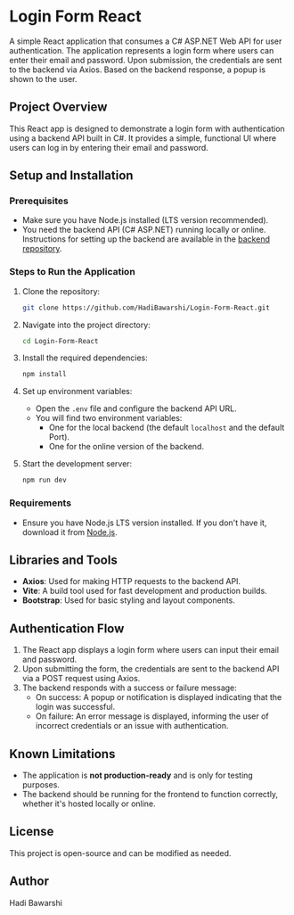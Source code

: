 # Login Form React

A simple React application that consumes a C# ASP.NET Web API for user authentication. The application represents a login form where users can enter their email and password. Upon submission, the credentials are sent to the backend via Axios. Based on the backend response, a popup is shown to the user.

## Project Overview

This React app is designed to demonstrate a login form with authentication using a backend API built in C#. It provides a simple, functional UI where users can log in by entering their email and password.

## Setup and Installation

### Prerequisites

- Make sure you have Node.js installed (LTS version recommended).
- You need the backend API (C# ASP.NET) running locally or online. Instructions for setting up the backend are available in the [backend repository](https://github.com/HadiBawarshi/AuthAPI-Clean.git).

### Steps to Run the Application

1. Clone the repository:
   ```bash
   git clone https://github.com/HadiBawarshi/Login-Form-React.git
   ```

2. Navigate into the project directory:
   ```bash
   cd Login-Form-React
   ```

3. Install the required dependencies:
   ```bash
   npm install
   ```

4. Set up environment variables:
   - Open the `.env` file and configure the backend API URL.
   - You will find two environment variables:
     - One for the local backend (the default `localhost` and the default Port).
     - One for the online version of the backend.

5. Start the development server:
   ```bash
   npm run dev
   ```

### Requirements

- Ensure you have Node.js LTS version installed. If you don't have it, download it from [Node.js](https://nodejs.org/).

## Libraries and Tools

- **Axios**: Used for making HTTP requests to the backend API.
- **Vite**: A build tool used for fast development and production builds.
- **Bootstrap**: Used for basic styling and layout components.

## Authentication Flow

1. The React app displays a login form where users can input their email and password.
2. Upon submitting the form, the credentials are sent to the backend API via a POST request using Axios.
3. The backend responds with a success or failure message:
   - On success: A popup or notification is displayed indicating that the login was successful.
   - On failure: An error message is displayed, informing the user of incorrect credentials or an issue with authentication.

## Known Limitations

- The application is **not production-ready** and is only for testing purposes.
- The backend should be running for the frontend to function correctly, whether it's hosted locally or online.
  
## License
This project is open-source and can be modified as needed.

## Author
Hadi Bawarshi
